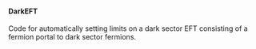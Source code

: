 #### DarkEFT #####

Code for automatically setting limits on a dark sector EFT consisting of a fermion portal to dark sector fermions.
